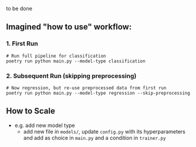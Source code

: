 to be done

## Imagined "how to use" workflow:
### 1. First Run
```console
# Run full pipeline for classification
poetry run python main.py --model-type classification
```
### 2. Subsequent Run (skipping preprocessing)
```console
# Now regression, but re-use preprocessed data from first run
poetry run python main.py --model-type regression --skip-preprocessing
```

## How to Scale
- e.g. add new model type 
  - add new file in ```models/```, update ```config.py``` with its hyperparameters and add as choice in ```main.py``` and a condition in ```trainer.py```